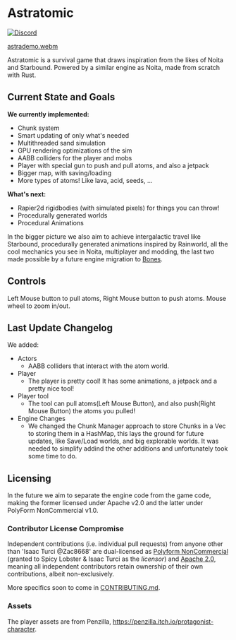 # Astratomic

[![Discord](https://img.shields.io/discord/865004050357682246?logo=discord&logoColor=white)](https://discord.gg/JFhxYBvxR8) 

[astrademo.webm](https://github.com/Zac8668/astratomic/assets/78173025/f079acdc-9e1f-4636-b39b-6b358de71f11)


Astratomic is a survival game that draws inspiration from the likes of Noita and Starbound.
Powered by a similar engine as Noita, made from scratch with Rust.

## Current State and Goals

**We currently implemented:**
  - Chunk system
  - Smart updating of only what's needed
  - Multithreaded sand simulation
  - GPU rendering optimizations of the sim
  - AABB colliders for the player and mobs
  - Player with special gun to push and pull atoms, and also a jetpack
  - Bigger map, with saving/loading
  - More types of atoms! Like lava, acid, seeds, ...

**What's next:**
  - Rapier2d rigidbodies (with simulated pixels) for things you can throw!
  - Procedurally generated worlds
  - Procedural Animations
  
In the bigger picture we also aim to achieve intergalactic travel like Starbound, procedurally generated animations inspired by Rainworld, all the cool mechanics you see in Noita, multiplayer and modding, the last two made possible by a future engine migration to [Bones](https://github.com/fishfolk/bones/).

## Controls
Left Mouse button to pull atoms, Right Mouse button to push atoms.
Mouse wheel to zoom in/out.

## Last Update Changelog

We added:
- Actors
  - AABB colliders that interact with the atom world.
- Player
  - The player is pretty cool! It has some animations, a jetpack and a pretty nice tool!
 - Player tool
   - The tool can pull atoms(Left Mouse Button), and also push(Right Mouse Button) the atoms you pulled!
- Engine Changes
  - We changed the Chunk Manager approach to store Chunks in a Vec to storing them in a HashMap, this lays the ground for future updates, like Save/Load worlds, and big explorable worlds. It was needed to simplify addind the other additions and unfortunately took some time to do.

## Licensing

In the future we aim to separate the engine code from the game code, making the former licensed under Apache v2.0 and the latter under PolyForm NonCommercial v1.0.

### Contributor License Compromise

Independent contributions (i.e. individual pull requests) from anyone other than 'Isaac Turci @Zac8668' are dual-licensed as [Polyform NonCommercial](https://polyformproject.org/licenses/noncommercial/1.0.0/) (granted to Spicy Lobster & Isaac Turci as the _licensor_) and [Apache 2.0](https://www.apache.org/licenses/LICENSE-2.0), meaning all independent contributors retain ownership of their own contributions, albeit non-exclusively.

More specifics soon to come in [CONTRIBUTING.md](/CONTRIBUTING.md).

### Assets

The player assets are from Penzilla, https://penzilla.itch.io/protagonist-character.
